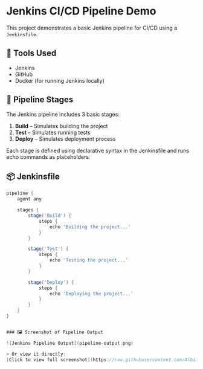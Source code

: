 # Jenkins CI/CD Pipeline Demo

This project demonstrates a basic Jenkins pipeline for CI/CD using a `Jenkinsfile`.

## 🚀 Tools Used
- Jenkins
- GitHub
- Docker (for running Jenkins locally)


## 🧪 Pipeline Stages

The Jenkins pipeline includes 3 basic stages:

1. **Build** – Simulates building the project  
2. **Test** – Simulates running tests  
3. **Deploy** – Simulates deployment process

Each stage is defined using declarative syntax in the Jenkinsfile and runs echo commands as placeholders.

## 📦 Jenkinsfile

```groovy
pipeline {
    agent any

    stages {
        stage('Build') {
            steps {
                echo 'Building the project...'
            }
        }

        stage('Test') {
            steps {
                echo 'Testing the project...'
            }
        }

        stage('Deploy') {
            steps {
                echo 'Deploying the project...'
            }
        }
    }
}


### 🖼️ Screenshot of Pipeline Output

![Jenkins Pipeline Output](pipeline-output.png)

> Or view it directly:  
[Click to view full screenshot](https://raw.githubusercontent.com/AlbiinShaji/ci-demo/main/pipeline-output.png)


